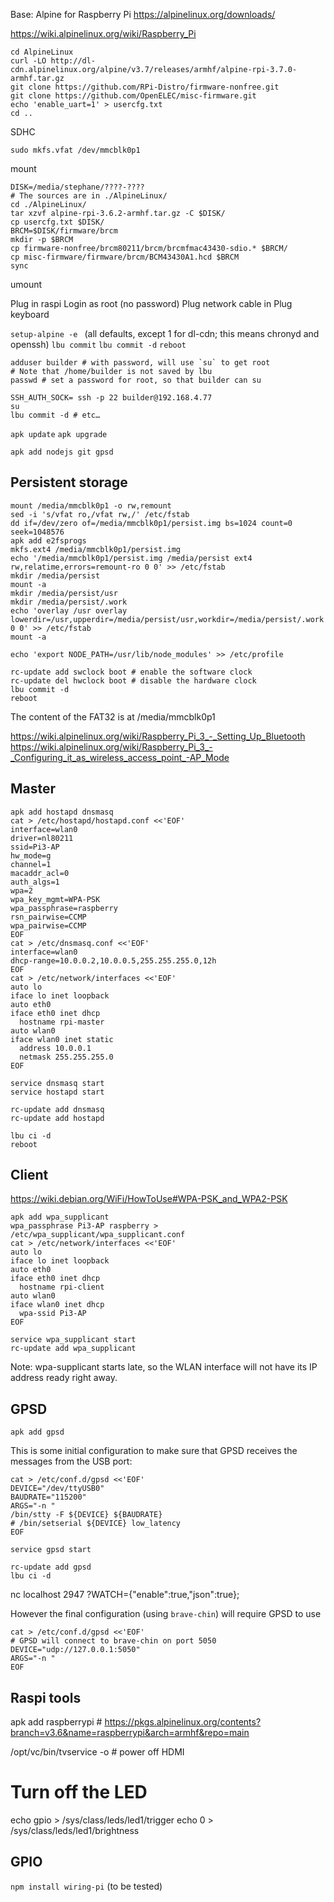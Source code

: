 Base: Alpine for Raspberry Pi https://alpinelinux.org/downloads/

https://wiki.alpinelinux.org/wiki/Raspberry_Pi

```
cd AlpineLinux
curl -LO http://dl-cdn.alpinelinux.org/alpine/v3.7/releases/armhf/alpine-rpi-3.7.0-armhf.tar.gz
git clone https://github.com/RPi-Distro/firmware-nonfree.git
git clone https://github.com/OpenELEC/misc-firmware.git
echo 'enable_uart=1' > usercfg.txt
cd ..
```

SDHC

```
sudo mkfs.vfat /dev/mmcblk0p1
```

mount

```
DISK=/media/stephane/????-????
# The sources are in ./AlpineLinux/
cd ./AlpineLinux/
tar xzvf alpine-rpi-3.6.2-armhf.tar.gz -C $DISK/
cp usercfg.txt $DISK/
BRCM=$DISK/firmware/brcm
mkdir -p $BRCM
cp firmware-nonfree/brcm80211/brcm/brcmfmac43430-sdio.* $BRCM/
cp misc-firmware/firmware/brcm/BCM43430A1.hcd $BRCM
sync
```

umount

Plug in raspi
Login as root (no password)
Plug network cable in
Plug keyboard

`setup-alpine -e ` (all defaults, except 1 for dl-cdn; this means chronyd and openssh)
`lbu commit`
`lbu commit -d`
`reboot`

```
adduser builder # with password, will use `su` to get root
# Note that /home/builder is not saved by lbu
passwd # set a password for root, so that builder can su
```

```
SSH_AUTH_SOCK= ssh -p 22 builder@192.168.4.77
su
lbu commit -d # etc…
```

`apk update`
`apk upgrade`

`apk add nodejs git gpsd`

Persistent storage
------------------

```
mount /media/mmcblk0p1 -o rw,remount
sed -i 's/vfat ro,/vfat rw,/' /etc/fstab
dd if=/dev/zero of=/media/mmcblk0p1/persist.img bs=1024 count=0 seek=1048576
apk add e2fsprogs
mkfs.ext4 /media/mmcblk0p1/persist.img
echo '/media/mmcblk0p1/persist.img /media/persist ext4 rw,relatime,errors=remount-ro 0 0' >> /etc/fstab
mkdir /media/persist
mount -a
mkdir /media/persist/usr
mkdir /media/persist/.work
echo 'overlay /usr overlay lowerdir=/usr,upperdir=/media/persist/usr,workdir=/media/persist/.work 0 0' >> /etc/fstab
mount -a
```

```
echo 'export NODE_PATH=/usr/lib/node_modules' >> /etc/profile
```

```
rc-update add swclock boot # enable the software clock
rc-update del hwclock boot # disable the hardware clock
lbu commit -d
reboot
```

The content of the FAT32 is at /media/mmcblk0p1

https://wiki.alpinelinux.org/wiki/Raspberry_Pi_3_-_Setting_Up_Bluetooth
https://wiki.alpinelinux.org/wiki/Raspberry_Pi_3_-_Configuring_it_as_wireless_access_point_-AP_Mode

Master
------

```
apk add hostapd dnsmasq
cat > /etc/hostapd/hostapd.conf <<'EOF'
interface=wlan0
driver=nl80211
ssid=Pi3-AP
hw_mode=g
channel=1
macaddr_acl=0
auth_algs=1
wpa=2
wpa_key_mgmt=WPA-PSK
wpa_passphrase=raspberry
rsn_pairwise=CCMP
wpa_pairwise=CCMP
EOF
cat > /etc/dnsmasq.conf <<'EOF'
interface=wlan0
dhcp-range=10.0.0.2,10.0.0.5,255.255.255.0,12h
EOF
cat > /etc/network/interfaces <<'EOF'
auto lo
iface lo inet loopback
auto eth0
iface eth0 inet dhcp
  hostname rpi-master
auto wlan0
iface wlan0 inet static
  address 10.0.0.1
  netmask 255.255.255.0
EOF

service dnsmasq start
service hostapd start

rc-update add dnsmasq
rc-update add hostapd

lbu ci -d
reboot

```

Client
------

https://wiki.debian.org/WiFi/HowToUse#WPA-PSK_and_WPA2-PSK

```
apk add wpa_supplicant
wpa_passphrase Pi3-AP raspberry > /etc/wpa_supplicant/wpa_supplicant.conf
cat > /etc/network/interfaces <<'EOF'
auto lo
iface lo inet loopback
auto eth0
iface eth0 inet dhcp
  hostname rpi-client
auto wlan0
iface wlan0 inet dhcp
  wpa-ssid Pi3-AP
EOF

service wpa_supplicant start
rc-update add wpa_supplicant
```

Note: wpa-supplicant starts late, so the WLAN interface will not have its IP address ready right away.

GPSD
----

`apk add gpsd`

This is some initial configuration to make sure that GPSD receives the messages from the USB port:

```
cat > /etc/conf.d/gpsd <<'EOF'
DEVICE="/dev/ttyUSB0"
BAUDRATE="115200"
ARGS="-n "
/bin/stty -F ${DEVICE} ${BAUDRATE}
# /bin/setserial ${DEVICE} low_latency
EOF

service gpsd start

rc-update add gpsd
lbu ci -d
```

nc localhost 2947
?WATCH={"enable":true,"json":true};


However the final configuration (using `brave-chin`) will require GPSD to use

```
cat > /etc/conf.d/gpsd <<'EOF'
# GPSD will connect to brave-chin on port 5050
DEVICE="udp://127.0.0.1:5050"
ARGS="-n "
EOF
```


Raspi tools
-----------

apk add raspberrypi # https://pkgs.alpinelinux.org/contents?branch=v3.6&name=raspberrypi&arch=armhf&repo=main

/opt/vc/bin/tvservice -o # power off HDMI

# Turn off the LED
echo gpio > /sys/class/leds/led1/trigger
echo 0 > /sys/class/leds/led1/brightness

GPIO
----

`npm install wiring-pi` (to be tested)
